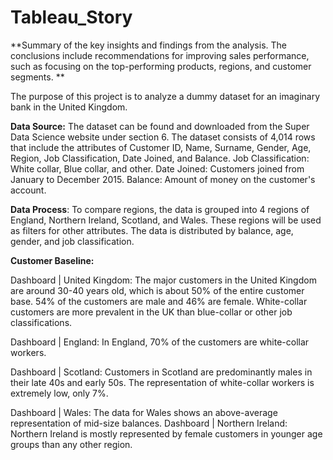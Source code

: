 # Tableau_Story
**Summary of the key insights and findings from the analysis. The conclusions include recommendations for improving sales performance, such as focusing on the top-performing products, regions, and customer segments.
**

The purpose of this project is to analyze a dummy dataset for an imaginary bank in the United Kingdom. 

**Data Source:**
The dataset can be found and downloaded from the Super Data Science website under section 6.
The dataset consists of 4,014 rows that include the attributes of Customer ID, Name, Surname, Gender, Age, Region, Job Classification, Date Joined, and Balance.
Job Classification: White collar, Blue collar, and other.
Date Joined: Customers joined from January to December 2015.
Balance: Amount of money on the customer's account.

**Data Process**:
To compare regions, the data is grouped into 4 regions of England, Northern Ireland, Scotland, and Wales.
These regions will be used as filters for other attributes.
The data is distributed by balance, age, gender, and job classification.

**Customer Baseline:**

Dashboard | United Kingdom: The major customers in the United Kingdom are around 30-40 years old, which is about 50% of the entire customer base. 54% of the customers are male and 46% are female. White-collar customers are more prevalent in the UK than blue-collar or other job classifications.

Dashboard | England: In England, 70% of the customers are white-collar workers.

Dashboard | Scotland: Customers in Scotland are predominantly males in their late 40s and early 50s. The representation of white-collar workers is extremely low, only 7%.

Dashboard | Wales: The data for Wales shows an above-average representation of mid-size balances.
Dashboard | Northern Ireland: Northern Ireland is mostly represented by female customers in younger age groups than any other region.
